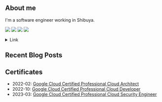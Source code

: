 ## About me

I'm a software engineer working in Shibuya.

<img src="https://img.shields.io/twitter/follow/u_chi_ha_ra_?color=green&style=flat-square"></img>
<img src="https://icongr.am/clarity/cloud-network.svg?size=25&color=currentColor"></img>
<img src="https://icongr.am/devicon/go-original.svg?size=25&color=currentColor"></img>
<img src="https://icongr.am/devicon/linux-original.svg?size=25&color=currentColor"></img>

<details>
  <summary>Link</summary>
  
  - [Twitter](https://twitter.com/u_chi_ha_ra_)
  - [Hatenablog](https://ucpr.hatenablog.com/)
  - [Scrapbox](https://scrapbox.io/ucpr/ucpr)
  
</details>

## Recent Blog Posts


## Certificates
- 2022-02: [Google Cloud Certified Professional Cloud Architect](https://www.credential.net/1fe360ea-22e9-4dac-bc95-081f6108e9a5)
- 2022-10: [Google Cloud Certified Professional Cloud Developer](https://www.credential.net/e5ad5f41-bf18-44a9-ade1-0005ab293c6e)
- 2023-03: [Google Cloud Certified Professional Cloud Security Engineer](https://www.credential.net/a595b0d9-5297-4d2e-8045-907be4a21939)
